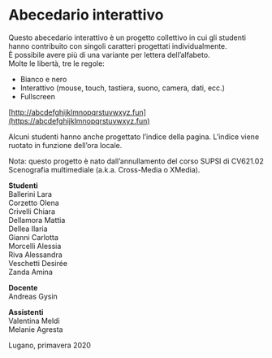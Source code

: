 # Abecedario interattivo  

Questo abecedario interattivo è un progetto collettivo in cui gli studenti hanno contribuito con singoli caratteri progettati individualmente.  
È possibile avere più di una variante per lettera dell’alfabeto.  
Molte le libertà, tre le regole:
- Bianco e nero
- Interattivo (mouse, touch, tastiera, suono, camera, dati, ecc.)
- Fullscreen  

[http://abcdefghijklmnopqrstuvwxyz.fun](https://abcdefghijklmnopqrstuvwxyz.fun)

Alcuni studenti hanno anche progettato l’indice della pagina. L’indice viene ruotato in funzione dell’ora locale.  

Nota: questo progetto è nato dall’annullamento del corso SUPSI di CV621.02 Scenografia multimediale (a.k.a. Cross-Media o XMedia). 

**Studenti**  
Ballerini Lara  
Corzetto Olena  
Crivelli Chiara  
Dellamora Mattia  
Dellea Ilaria  
Gianni Carlotta  
Morcelli Alessia  
Riva Alessandra  
Veschetti Desirée  
Zanda Amina  

**Docente**  
Andreas Gysin  

**Assistenti**  
Valentina Meldi  
Melanie Agresta  

Lugano, primavera 2020  